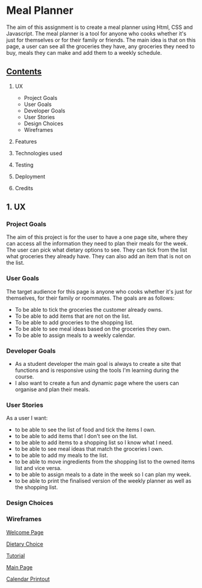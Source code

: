 
# Meal Planner

The aim of this assignment is to create a meal planner using Html, CSS and Javascript. The meal planner is a tool for anyone who cooks whether it's just for themselves or for their family or friends. The main idea is that on this page, a user can see all the groceries they have, any groceries they need to buy, meals they can make and add them to a weekly schedule.

## <ins> Contents </ins>
1. UX
    * Project Goals
    * User Goals
    * Developer Goals
    * User Stories
    * Design Choices
    * Wireframes
      
2. Features
3. Technologies used
4. Testing
5. Deployment
6. Credits


## 1. UX

### Project Goals

The aim of this project is for the user to have a one page site, where they can access all the information they need to plan their meals for the week. The user can pick what dietary options to see. They can tick from the list what groceries they already have. They can also add an item that is not on the list. 

### User Goals

The target audience for this page is anyone who cooks whether it's just for themselves, for their family or roommates. The goals are as follows:

- To be able to tick the groceries the customer already owns.
- To be able to add items that are not on the list.
- To be able to add groceries to the shopping list.
- To be able to see meal ideas based on the groceries they own.
- To be able to assign meals to a weekly calendar.

### Developer Goals

- As a student developer the main goal is always to create a site that functions and is responsive using the tools I'm learning during the course.
- I also want to create a fun and dynamic page where the users can organise and plan their meals.

### User Stories

As a user I want:

- to be able to see the list of food and tick the items I own.
- to be able to add items that I don't see on the list.
- to be able to add items to a shopping list so I know what I need.
- to be able to see meal ideas that match the groceries I own.
- to be able to add my meals to the list.
- to be able to move ingredients from the shopping list to the owned items list and vice versa.
- to be able to assign meals to a date in the week so I can plan my week.
- to be able to print the finalised version of the weekly planner as well as the shopping list.

### Design Choices

 ### Wireframes

 [Welcome Page](wireframes/landing_page.png)

 [Dietary Choice](wireframes/diet_choice.png)

 [Tutorial](wireframes/tutorial.png)
  
 [Main Page](wireframes/main_page.png)

 [Calendar Printout](wireframes/calendar_printout.png)